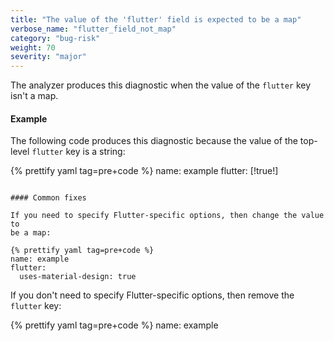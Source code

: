 ```yaml
---
title: "The value of the 'flutter' field is expected to be a map"
verbose_name: "flutter_field_not_map"
category: "bug-risk"
weight: 70
severity: "major"
---
```

The analyzer produces this diagnostic when the value of the `flutter` key
isn't a map.

#### Example

The following code produces this diagnostic because the value of the
top-level `flutter` key is a string:

{% prettify yaml tag=pre+code %}
name: example
flutter: [!true!]
```

#### Common fixes

If you need to specify Flutter-specific options, then change the value to
be a map:

{% prettify yaml tag=pre+code %}
name: example
flutter:
  uses-material-design: true
```

If you don't need to specify Flutter-specific options, then remove the
`flutter` key:

{% prettify yaml tag=pre+code %}
name: example
```
